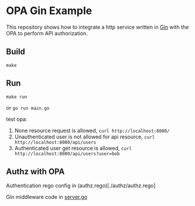 # OPA Gin Example

This repository shows how to integrate a http service written in [Gin](https://github.com/gin-gonic/gin) with the OPA to perform API authorization.

## Build
```
make
```

## Run
```
make run
```
or `go run main.go`

test opa:
1. None resource request is allowed, `curl http://localhost:8080/`
2. Unauthenticated user is not allowed for api resource, `curl http://localhost:8080/api/users`
3. Authenticated user get resource is allowed, `curl http://localhost:8080/api/users?user=bob`

## Authz with OPA
Authentication rego config in (authz.rego)[./authz/authz.rego]

Gin middleware code in [server.go](./server/opa.go#L14)
